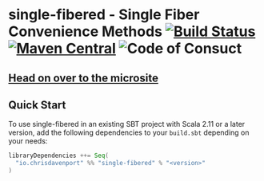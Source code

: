 # single-fibered - Single Fiber Convenience Methods [![Build Status](https://travis-ci.com/ChristopherDavenport/single-fibered.svg?branch=master)](https://travis-ci.com/ChristopherDavenport/single-fibered) [![Maven Central](https://maven-badges.herokuapp.com/maven-central/io.chrisdavenport/single-fibered_2.12/badge.svg)](https://maven-badges.herokuapp.com/maven-central/io.chrisdavenport/single-fibered_2.12) ![Code of Consuct](https://img.shields.io/badge/Code%20of%20Conduct-Scala-blue.svg)

## [Head on over to the microsite](https://davenverse.github.io/single-fibered/)

## Quick Start

To use single-fibered in an existing SBT project with Scala 2.11 or a later version, add the following dependencies to your
`build.sbt` depending on your needs:

```scala
libraryDependencies ++= Seq(
  "io.chrisdavenport" %% "single-fibered" % "<version>"
)
```

